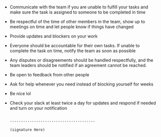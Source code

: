 - Communicate with the team if you are unable to fulfill your tasks and make sure the task is assigned to someone to be completed in time
- Be respectful of the time of other members in the team, show up to meetings on time and let people know if things have changed
- Provide updates and blockers on your work
- Everyone should be accountable for their own tasks. If unable to complete the task on time, notify the team as soon as possible
- Any disputes or disagreements should be handled respectfully, and the team leaders should be notified if an agreement cannot be reached.
- Be open to feedback from other people
- Ask for help whenever you need instead of blocking yourself for weeks
- Be nice lol
- Check your slack at least twice a day for updates and respond if needed and turn on your notification



                                                                                                                  ---------------------------------------
                                                                                                                              (signature Here)

